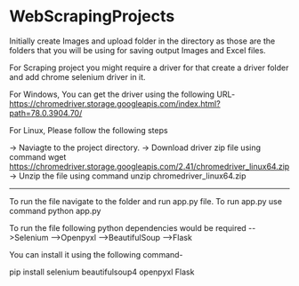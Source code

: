 # WebScrapingProjects

Initially create Images and upload folder in the directory as those are the folders that you will be using for saving output Images and Excel files.

For Scraping project you might require a driver for that create a driver folder and add chrome selenium driver in it. 

For Windows, You can get the driver using the following URL-
https://chromedriver.storage.googleapis.com/index.html?path=78.0.3904.70/

For Linux, Please follow the following steps

-> Naviagte to the project directory.
-> Download driver zip file using command wget https://chromedriver.storage.googleapis.com/2.41/chromedriver_linux64.zip
-> Unzip the file using command unzip chromedriver_linux64.zip

---------------------------------------------------------

To run the file navigate to the folder and run app.py file. To run app.py use command python app.py

To run the file following python dependencies would be required
-->Selenium
-->Openpyxl
-->BeautifulSoup
-->Flask

You can install it using the following command-
 
 pip install selenium beautifulsoup4 openpyxl Flask
